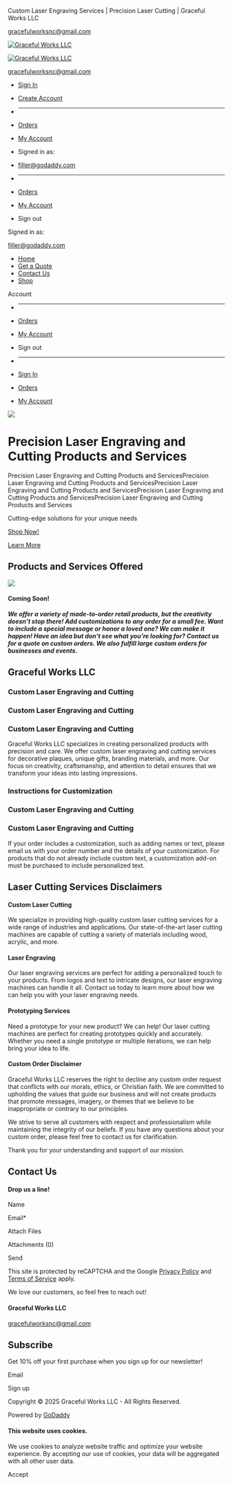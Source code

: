 Custom Laser Engraving Services | Precision Laser Cutting | Graceful Works LLC



[gracefulworksnc@gmail.com](mailto:gracefulworksnc@gmail.com)

[![Graceful Works LLC](//img1.wsimg.com/isteam/ip/3dc0587a-3a18-4826-b8ad-6b8262bb0460/Capture%20Logo%20v3.JPG/:/rs=h:75,cg:true,m/qt=q:100/ll)](/ "Graceful Works LLC")

[![Graceful Works LLC](//img1.wsimg.com/isteam/ip/3dc0587a-3a18-4826-b8ad-6b8262bb0460/Capture%20Logo%20v3.JPG/:/rs=h:75,cg:true,m/qt=q:100/ll)](/ "Graceful Works LLC")

[gracefulworksnc@gmail.com](mailto:gracefulworksnc@gmail.com)

* [Sign In](/m/account)
* [Create Account](/m/create-account)
* ---
* [Orders](/m/orders)
* [My Account](/m/account)

* Signed in as:
* filler@godaddy.com
* ---
* [Orders](/m/orders)
* [My Account](/m/account)
* Sign out

Signed in as:

filler@godaddy.com

* [Home](/)
* [Get a Quote](/#2db332e9-0ed4-452c-9f46-4714c4bb8706)
* [Contact Us](/#2db332e9-0ed4-452c-9f46-4714c4bb8706)
* [Shop](/shop)

Account

* ---
* [Orders](/m/orders)
* [My Account](/m/account)
* Sign out

* ---
* [Sign In](/m/account)
* [Orders](/m/orders)
* [My Account](/m/account)

![](//img1.wsimg.com/isteam/ip/3dc0587a-3a18-4826-b8ad-6b8262bb0460/Capture%20Logo%20v3.JPG/:/)

Precision Laser Engraving and Cutting Products and Services
===========================================================

Precision Laser Engraving and Cutting Products and ServicesPrecision Laser Engraving and Cutting Products and ServicesPrecision Laser Engraving and Cutting Products and ServicesPrecision Laser Engraving and Cutting Products and ServicesPrecision Laser Engraving and Cutting Products and Services

Cutting-edge solutions for your unique needs

[Shop Now!](/shop)

[Learn More](/#f5b416bc-dc04-47be-8c6e-8d53e16ab756)

Products and Services Offered
-----------------------------

![](//img1.wsimg.com/isteam/ip/3dc0587a-3a18-4826-b8ad-6b8262bb0460/Amazing%20Grace%20001.jpeg/:/cr=t:9.86%25,l:6.96%25,w:86.27%25,h:86.27%25/rs=w:365,h:274.4360902255639,cg:true,m)

#### Coming Soon!

***We offer a variety of made-to-order retail products, but the creativity doesn’t stop there! Add customizations to any order for a small fee. Want to include a special message or honor a loved one? We can make it happen! Have an idea but don’t see what you’re looking for? Contact us for a quote on custom orders. We also fulfill large custom orders for businesses and events.***

Graceful Works LLC
------------------

### Custom Laser Engraving and Cutting

### Custom Laser Engraving and Cutting

### Custom Laser Engraving and Cutting

Graceful Works LLC specializes in creating personalized products with precision and care. We offer custom laser engraving and cutting services for decorative plaques, unique gifts, branding materials, and more. Our focus on creativity, craftsmanship, and attention to detail ensures that we transform your ideas into lasting impressions.

### Instructions for Customization

### Custom Laser Engraving and Cutting

### Custom Laser Engraving and Cutting

If your order includes a customization, such as adding names or text, please email us with your order number and the details of your customization. For products that do not already include custom text, a customization add-on must be purchased to include personalized text.

Laser Cutting Services Disclaimers
----------------------------------

#### Custom Laser Cutting

We specialize in providing high-quality custom laser cutting services for a wide range of industries and applications. Our state-of-the-art laser cutting machines are capable of cutting a variety of materials including wood, acrylic, and more.

#### Laser Engraving

Our laser engraving services are perfect for adding a personalized touch to your products. From logos and text to intricate designs, our laser engraving machines can handle it all. Contact us today to learn more about how we can help you with your laser engraving needs.

#### Prototyping Services

Need a prototype for your new product? We can help! Our laser cutting machines are perfect for creating prototypes quickly and accurately. Whether you need a single prototype or multiple iterations, we can help bring your idea to life.

#### Custom Order Disclaimer

Graceful Works LLC reserves the right to decline any custom order request that conflicts with our morals, ethics, or Christian faith. We are committed to upholding the values that guide our business and will not create products that promote messages, imagery, or themes that we believe to be inappropriate or contrary to our principles.

We strive to serve all customers with respect and professionalism while maintaining the integrity of our beliefs. If you have any questions about your custom order, please feel free to contact us for clarification.

Thank you for your understanding and support of our mission.

Contact Us
----------

#### Drop us a line!

Name

Email\*

Attach Files

Attachments (0)

Send

This site is protected by reCAPTCHA and the Google [Privacy Policy](https://policies.google.com/privacy) and [Terms of Service](https://policies.google.com/terms) apply.

We love our customers, so feel free to reach out!

#### Graceful Works LLC

[gracefulworksnc@gmail.com](mailto:gracefulworksnc@gmail.com)

Subscribe
---------

Get 10% off your first purchase when you sign up for our newsletter!

Email

Sign up

Copyright © 2025 Graceful Works LLC - All Rights Reserved.

Powered by [GoDaddy](https://www.godaddy.com/websites/website-builder?isc=pwugc&utm_source=wsb&utm_medium=applications&utm_campaign=en-us_corp_applications_base)

#### This website uses cookies.

We use cookies to analyze website traffic and optimize your website experience. By accepting our use of cookies, your data will be aggregated with all other user data.

Accept
